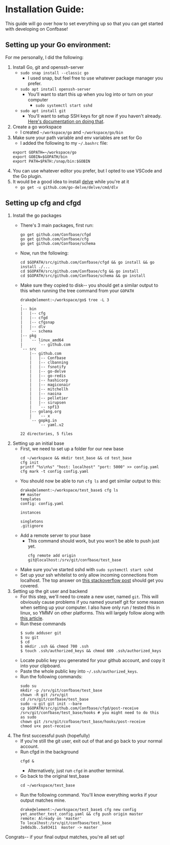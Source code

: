 # Installation Guide:

This guide will go over how to set everything up so that you can get started with developing on Confbase!

## Setting up your Go environment: 
For me personally, I did the following: 

1. Install Go, git and openssh-server
    - `sudo snap install --classic go` 
        - I used snap, but feel free to use whatever package manager you prefer.
    - `sudo apt install openssh-server`
        - You'll want to start this up when you log into or turn on your computer
            - `sudo systemctl start sshd`
    - `sudo apt install git`
        - You'll want to setup SSH keys for git now if you haven't already. [Here's documentation on doing that](https://help.github.com/articles/generating-a-new-ssh-key-and-adding-it-to-the-ssh-agent/). 
2. Create a go workspace
    - I created `~/workspace/go` and `~/workspace/go/bin`
3. Make sure your path variable and env variables are set for Go
    - I added the following to my `~/.bashrc` file: 
    ```
    export GOPATH=~/workspace/go
    export GOBIN=$GOPATH/bin
    export PATH=$PATH:/snap/bin:$GOBIN
    ```
4. You can use whatever editor you prefer, but I opted to use VSCode and the Go plugin.
5. It would be a good idea to install [delve](https://github.com/go-delve/delve) while you're at it
    - `go get -u github.com/go-delve/delve/cmd/dlv`

## Setting up cfg and cfgd

1. Install the go packages
    - There's 3 main packages, first run: 
        ```
        go get github.com/Confbase/cfgd
        go get github.com/Confbase/cfg
        go get github.com/Confbase/schema
        ```
    - Now, run the following: 
        ```
        cd $GOPATH/src/github.com/Confbase/cfgd && go install && go install ./...
        cd $GOPATH/src/github.com/Confbase/cfg && go install
        cd $GOPATH/src/github.com/Confbase/schema && go install
        ```
    - Make sure they copied to disk-- you should get a similar output to this when running the tree command from your `GOPATH` 
        
        ```
        drake@element:~/workspace/go$ tree -L 3
        .
        |-- bin
        |   |-- cfg
        |   |-- cfgd
        |   |-- cfgsnap
        |   |-- dlv
        |   `-- schema
        |-- pkg
        |   `-- linux_amd64
        |       `-- github.com
        `-- src
            |-- github.com
            |   |-- Confbase
            |   |-- clbanning
            |   |-- fsnotify
            |   |-- go-delve
            |   |-- go-redis
            |   |-- hashicorp
            |   |-- magiconair
            |   |-- mitchellh
            |   |-- naoina
            |   |-- pelletier
            |   |-- sirupsen
            |   `-- spf13
            |-- golang.org
            |   `-- x
            `-- gopkg.in
                `-- yaml.v2

        22 directories, 5 files
        ```
2. Setting up an initial base
    - First, we need to set up a folder for our new base
        ```
        cd ~/workspace && mkdir test_base && cd test_base
        cfg init
        printf "%s\n%s" "host: localhost" "port: 5000" >> config.yaml
        cfg mark -t config config.yaml
        ```
    - You should now be able to run `cfg ls` and get similar output to this: 
        ```
        drake@element:~/workspace/test_base$ cfg ls
        ## master
        templates
        config: config.yaml

        instances

        singletons
        .gitignore
        ```
    - Add a remote server to your base
        -   This command should work, but you won't be able to push just yet.
            ```
            cfg remote add origin git@localhost:/srv/git/confbase/test_base
            ```
    - Make sure you've started sshd with `sudo systemctl start sshd`
    - Set up your ssh whitelist to only allow incoming connections from localhost. The top answer on [this stackoverflow post](https://askubuntu.com/questions/179325/accepting-ssh-connections-only-from-localhost) should get you covered.
3. Setting up the git user and backend
    - For this step, we'll need to create a new user, named `git`. This will obviously cause problems if you named yourself git for some reason when setting up your computer. I also have only run / tested this in linux, so YMMV on other platforms. This will largely follow along with [this article](https://git-scm.com/book/en/v2/Git-on-the-Server-Setting-Up-the-Server).
    - Run these commands
        ```
        $ sudo adduser git
        $ su git
        $ cd 
        $ mkdir .ssh && chmod 700 .ssh
        $ touch .ssh/authorized_keys && chmod 600 .ssh/authorized_keys
        ```
    - Locate public key you generated for your github account, and copy it into your clipboard.
    - Paste the whole public key into `~/.ssh/authorized_keys`.
    - Run the following commands: 
        ```
        sudo su
        mkdir -p /srv/git/confbase/test_base
        chown -R git /srv/git
        cd /srv/git/confbase/test_base 
        sudo -u git git init --bare
        cp $GOPATH/src/github.com/Confbase/cfgd/post-receive /srv/git/confbase/test_base/hooks # you might need to do this as sudo
        chown git /srv/git/cofbase/test_base/hooks/post-receive
        chmod u+x post-receive
        ```
4. The first successful push (hopefully)
    - If you're still the git user, exit out of that and go back to your normal account.
    - Run cfgd in the background 
        ```
        cfgd &
        ```
        - Alternatively, just run `cfgd` in another terminal.
    - Go back to the original test_base
        ```
        cd ~/workspace/test_base
        ```
    - Run the following command. You'll know everything works if your output matches mine.
        ```
        drake@element:~/workspace/test_base$ cfg new config yet_another_test_config.yaml && cfg push origin master
        remote: Already on 'master'
        To localhost:/srv/git/confbase/test_base
        2e0da3b..5a93411  master -> master
        ```

Congrats-- if your final output matches, you're all set up!